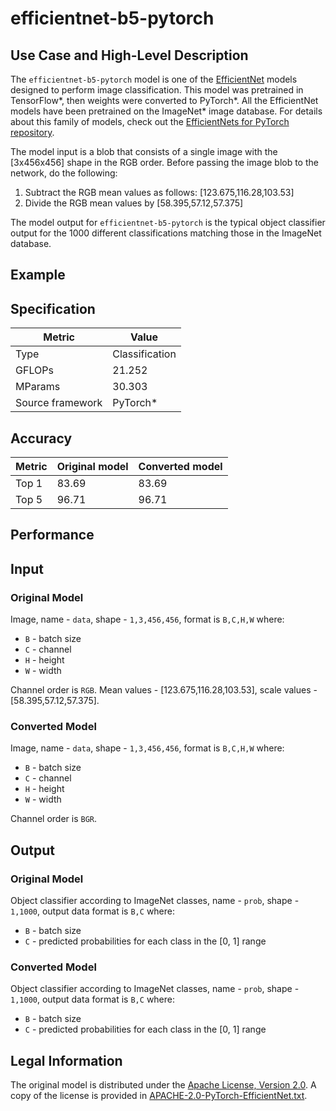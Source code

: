 # efficientnet-b5-pytorch

## Use Case and High-Level Description

The `efficientnet-b5-pytorch` model is one of the [EfficientNet](https://arxiv.org/abs/1905.11946)
models designed to perform image classification. This model was pretrained in TensorFlow\*, then weights were converted to PyTorch\*. All the EfficientNet models have been pretrained on the ImageNet\* image database. For details about this family of models, check out the [EfficientNets for PyTorch repository](https://github.com/rwightman/gen-efficientnet-pytorch).


The model input is a blob that consists of a single image with the [3x456x456] shape in the RGB
order. Before passing the image blob to the network, do the following:
1. Subtract the RGB mean values as follows: [123.675,116.28,103.53]
2. Divide the RGB mean values by  [58.395,57.12,57.375]

The model output for `efficientnet-b5-pytorch` is the typical object classifier output for
the 1000 different classifications matching those in the ImageNet database.

## Example

## Specification

| Metric            | Value         |
|-------------------|---------------|
| Type              | Classification|
| GFLOPs            | 21.252        |
| MParams           | 30.303        |
| Source framework  | PyTorch\*     |

## Accuracy

| Metric | Original model | Converted model |
| ------ | -------------- | --------------- |
| Top 1  | 83.69          | 83.69           |
| Top 5  | 96.71          | 96.71           | 

## Performance

## Input

### Original Model

Image, name - `data`,  shape - `1,3,456,456`, format is `B,C,H,W` where:

- `B` - batch size
- `C` - channel
- `H` - height
- `W` - width

Channel order is `RGB`.
Mean values - [123.675,116.28,103.53], scale values - [58.395,57.12,57.375].

### Converted Model

Image, name - `data`,  shape - `1,3,456,456`, format is `B,C,H,W` where:

- `B` - batch size
- `C` - channel
- `H` - height
- `W` - width

Channel order is `BGR`.

## Output

### Original Model

Object classifier according to ImageNet classes, name - `prob`,  shape - `1,1000`, output data format is `B,C` where:

- `B` - batch size
- `C` - predicted probabilities for each class in the [0, 1] range

### Converted Model

Object classifier according to ImageNet classes, name - `prob`,  shape - `1,1000`, output data format is `B,C` where:

- `B` - batch size
- `C` - predicted probabilities for each class in the [0, 1] range

## Legal Information

The original model is distributed under the
[Apache License, Version 2.0](https://raw.githubusercontent.com/rwightman/gen-efficientnet-pytorch/5e91628ed98250989a7ddd20abfe27385e0493c1/LICENSE).
A copy of the license is provided in [APACHE-2.0-PyTorch-EfficientNet.txt](../licenses/APACHE-2.0-PyTorch-EfficientNet.txt).
